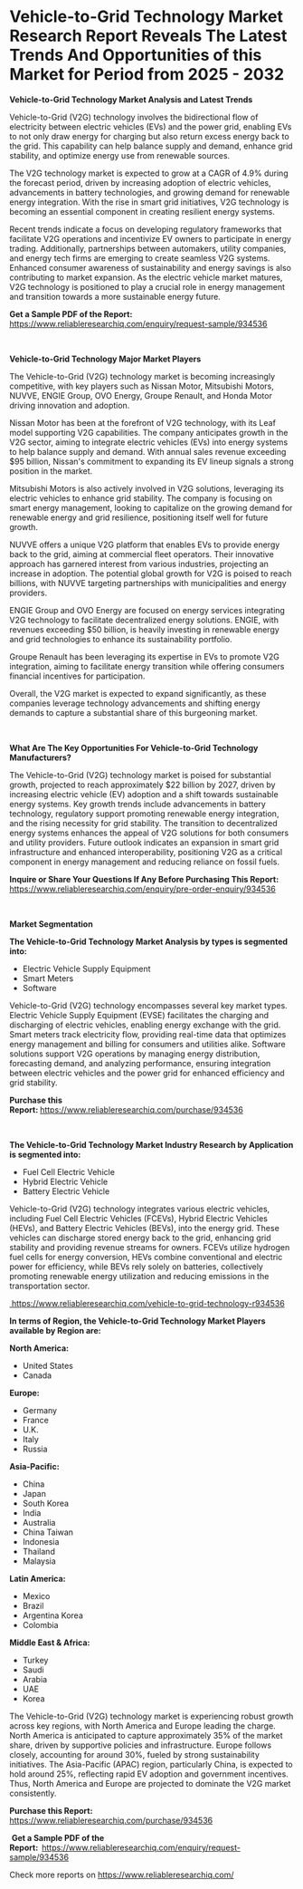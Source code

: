 <p><h1>Vehicle-to-Grid Technology Market Research Report Reveals The Latest Trends And Opportunities of this Market for Period from 2025 - 2032</h1></p><p><strong>Vehicle-to-Grid Technology Market Analysis and Latest Trends</strong></p>
<p><p>Vehicle-to-Grid (V2G) technology involves the bidirectional flow of electricity between electric vehicles (EVs) and the power grid, enabling EVs to not only draw energy for charging but also return excess energy back to the grid. This capability can help balance supply and demand, enhance grid stability, and optimize energy use from renewable sources.</p><p>The V2G technology market is expected to grow at a CAGR of 4.9% during the forecast period, driven by increasing adoption of electric vehicles, advancements in battery technologies, and growing demand for renewable energy integration. With the rise in smart grid initiatives, V2G technology is becoming an essential component in creating resilient energy systems. </p><p>Recent trends indicate a focus on developing regulatory frameworks that facilitate V2G operations and incentivize EV owners to participate in energy trading. Additionally, partnerships between automakers, utility companies, and energy tech firms are emerging to create seamless V2G systems. Enhanced consumer awareness of sustainability and energy savings is also contributing to market expansion. As the electric vehicle market matures, V2G technology is positioned to play a crucial role in energy management and transition towards a more sustainable energy future.</p></p>
<p><strong>Get a Sample PDF of the Report:&nbsp;</strong> <a href="https://www.reliableresearchiq.com/enquiry/request-sample/934536?utm_campaign=3174&utm_medium=2&utm_source=Github&utm_content=ia&utm_term=11032025&utm_id=vehicle-to-grid-technology">https://www.reliableresearchiq.com/enquiry/request-sample/934536</a></p>
<p>&nbsp;</p>
<p><strong>Vehicle-to-Grid Technology Major Market Players</strong></p>
<p><p>The Vehicle-to-Grid (V2G) technology market is becoming increasingly competitive, with key players such as Nissan Motor, Mitsubishi Motors, NUVVE, ENGIE Group, OVO Energy, Groupe Renault, and Honda Motor driving innovation and adoption.</p><p>Nissan Motor has been at the forefront of V2G technology, with its Leaf model supporting V2G capabilities. The company anticipates growth in the V2G sector, aiming to integrate electric vehicles (EVs) into energy systems to help balance supply and demand. With annual sales revenue exceeding $95 billion, Nissan's commitment to expanding its EV lineup signals a strong position in the market.</p><p>Mitsubishi Motors is also actively involved in V2G solutions, leveraging its electric vehicles to enhance grid stability. The company is focusing on smart energy management, looking to capitalize on the growing demand for renewable energy and grid resilience, positioning itself well for future growth.</p><p>NUVVE offers a unique V2G platform that enables EVs to provide energy back to the grid, aiming at commercial fleet operators. Their innovative approach has garnered interest from various industries, projecting an increase in adoption. The potential global growth for V2G is poised to reach billions, with NUVVE targeting partnerships with municipalities and energy providers.</p><p>ENGIE Group and OVO Energy are focused on energy services integrating V2G technology to facilitate decentralized energy solutions. ENGIE, with revenues exceeding $50 billion, is heavily investing in renewable energy and grid technologies to enhance its sustainability portfolio.</p><p>Groupe Renault has been leveraging its expertise in EVs to promote V2G integration, aiming to facilitate energy transition while offering consumers financial incentives for participation. </p><p>Overall, the V2G market is expected to expand significantly, as these companies leverage technology advancements and shifting energy demands to capture a substantial share of this burgeoning market.</p></p>
<p>&nbsp;</p>
<p><strong>What Are The Key Opportunities For Vehicle-to-Grid Technology Manufacturers?</strong></p>
<p><p>The Vehicle-to-Grid (V2G) technology market is poised for substantial growth, projected to reach approximately $22 billion by 2027, driven by increasing electric vehicle (EV) adoption and a shift towards sustainable energy systems. Key growth trends include advancements in battery technology, regulatory support promoting renewable energy integration, and the rising necessity for grid stability. The transition to decentralized energy systems enhances the appeal of V2G solutions for both consumers and utility providers. Future outlook indicates an expansion in smart grid infrastructure and enhanced interoperability, positioning V2G as a critical component in energy management and reducing reliance on fossil fuels.</p></p>
<p><strong>Inquire or Share Your Questions If Any Before Purchasing This Report:</strong> <a href="https://www.reliableresearchiq.com/enquiry/pre-order-enquiry/934536?utm_campaign=3174&utm_medium=2&utm_source=Github&utm_content=ia&utm_term=11032025&utm_id=vehicle-to-grid-technology">https://www.reliableresearchiq.com/enquiry/pre-order-enquiry/934536</a></p>
<p>&nbsp;</p>
<p><strong>Market Segmentation</strong></p>
<p><strong>The Vehicle-to-Grid Technology Market Analysis by types is segmented into:</strong></p>
<p><ul><li>Electric Vehicle Supply Equipment</li><li>Smart Meters</li><li>Software</li></ul></p>
<p><p>Vehicle-to-Grid (V2G) technology encompasses several key market types. Electric Vehicle Supply Equipment (EVSE) facilitates the charging and discharging of electric vehicles, enabling energy exchange with the grid. Smart meters track electricity flow, providing real-time data that optimizes energy management and billing for consumers and utilities alike. Software solutions support V2G operations by managing energy distribution, forecasting demand, and analyzing performance, ensuring integration between electric vehicles and the power grid for enhanced efficiency and grid stability.</p></p>
<p><strong>Purchase this Report:&nbsp;</strong><a href="https://www.reliableresearchiq.com/purchase/934536?utm_campaign=3174&utm_medium=2&utm_source=Github&utm_content=ia&utm_term=11032025&utm_id=vehicle-to-grid-technology">https://www.reliableresearchiq.com/purchase/934536</a></p>
<p>&nbsp;</p>
<p><strong>The Vehicle-to-Grid Technology Market Industry Research by Application is segmented into:</strong></p>
<p><ul><li>Fuel Cell Electric Vehicle</li><li>Hybrid Electric Vehicle</li><li>Battery Electric Vehicle</li></ul></p>
<p><p>Vehicle-to-Grid (V2G) technology integrates various electric vehicles, including Fuel Cell Electric Vehicles (FCEVs), Hybrid Electric Vehicles (HEVs), and Battery Electric Vehicles (BEVs), into the energy grid. These vehicles can discharge stored energy back to the grid, enhancing grid stability and providing revenue streams for owners. FCEVs utilize hydrogen fuel cells for energy conversion, HEVs combine conventional and electric power for efficiency, while BEVs rely solely on batteries, collectively promoting renewable energy utilization and reducing emissions in the transportation sector.</p></p>
<p><a href="https://www.reliableresearchiq.com/vehicle-to-grid-technology-r934536?utm_campaign=3174&utm_medium=2&utm_source=Github&utm_content=ia&utm_term=11032025&utm_id=vehicle-to-grid-technology">&nbsp;https://www.reliableresearchiq.com/vehicle-to-grid-technology-r934536</a></p>
<p><strong>In terms of Region, the Vehicle-to-Grid Technology Market Players available by Region are:</strong></p>
<p>
    <p> <strong> North America: </strong>
        <ul>
            <li>United States</li>
            <li>Canada</li>
        </ul>
        </p> 
    <p> <strong> Europe: </strong>
        <ul>
            <li>Germany</li>
            <li>France</li>
            <li>U.K.</li>
            <li>Italy</li>
            <li>Russia</li>
        </ul>
        </p> 
    <p> <strong> Asia-Pacific: </strong>
        <ul>
            <li>China</li>
            <li>Japan</li>
            <li>South Korea</li>
            <li>India</li>
            <li>Australia</li>
            <li>China Taiwan</li>
            <li>Indonesia</li>
            <li>Thailand</li>
            <li>Malaysia</li>
        </ul>
        </p> 
    <p> <strong> Latin America: </strong>
        <ul>
            <li>Mexico</li>
            <li>Brazil</li>
            <li>Argentina Korea</li>
            <li>Colombia</li>
        </ul>
        </p> 
    <p> <strong> Middle East & Africa: </strong>
        <ul>
            <li>Turkey</li>
            <li>Saudi</li>
            <li>Arabia</li>
            <li>UAE</li>
            <li>Korea</li>
        </ul>
    </p>
    </p>
<p><p>The Vehicle-to-Grid (V2G) technology market is experiencing robust growth across key regions, with North America and Europe leading the charge. North America is anticipated to capture approximately 35% of the market share, driven by supportive policies and infrastructure. Europe follows closely, accounting for around 30%, fueled by strong sustainability initiatives. The Asia-Pacific (APAC) region, particularly China, is expected to hold around 25%, reflecting rapid EV adoption and government incentives. Thus, North America and Europe are projected to dominate the V2G market consistently.</p></p>
<p><strong>Purchase this Report: </strong><a href="https://www.reliableresearchiq.com/purchase/934536?utm_campaign=3174&utm_medium=2&utm_source=Github&utm_content=ia&utm_term=11032025&utm_id=vehicle-to-grid-technology">https://www.reliableresearchiq.com/purchase/934536</a></p>
<p>&nbsp;<strong>Get a Sample PDF of the Report:&nbsp;&nbsp;</strong><a href="https://www.reliableresearchiq.com/enquiry/request-sample/934536?utm_campaign=3174&utm_medium=2&utm_source=Github&utm_content=ia&utm_term=11032025&utm_id=vehicle-to-grid-technology">https://www.reliableresearchiq.com/enquiry/request-sample/934536</a></p>
<p><strong></strong></p>
<p>Check more reports on <a href="https://www.reliableresearchiq.com/?utm_campaign=3174&utm_medium=2&utm_source=Github&utm_content=ia&utm_term=11032025&utm_id=vehicle-to-grid-technology">https://www.reliableresearchiq.com/</a></p>